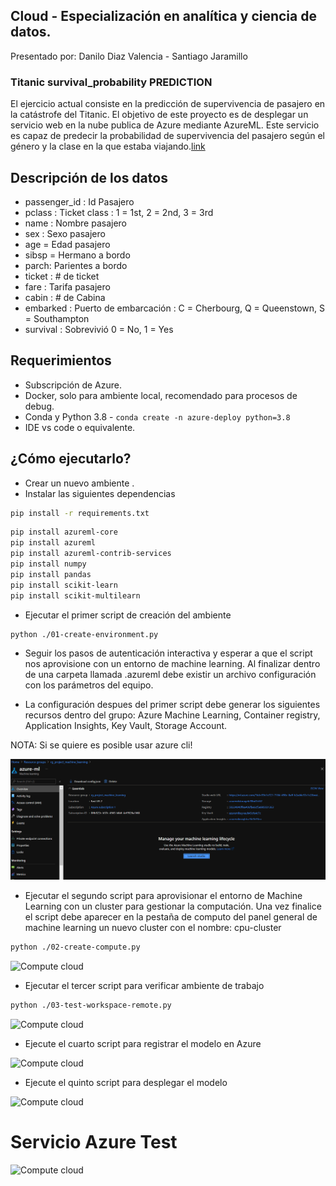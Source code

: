 ## Cloud - Especialización en analítica y ciencia de datos.

Presentado por: Danilo Diaz Valencia - Santiago Jaramillo


### Titanic survival_probability PREDICTION

El ejercicio actual consiste en la predicción de supervivencia de pasajero en la catástrofe del Titanic. El objetivo de este proyecto es de desplegar un servicio web en la nube publica de Azure mediante AzureML. Este servicio es capaz de predecir la probabilidad de supervivencia del pasajero según el género y la clase en la que estaba viajando.[link](https://www.kaggle.com/c/titanic/data)

## Descripción de los datos


- passenger_id : Id Pasajero
- pclass : Ticket class : 1 = 1st, 2 = 2nd, 3 = 3rd
- name : Nombre pasajero
- sex : Sexo pasajero
- age = Edad pasajero
- sibsp = Hermano a bordo
- parch: Parientes a bordo
- ticket : # de ticket
- fare : Tarifa pasajero
- cabin :  # de Cabina
- embarked : Puerto de embarcación : C = Cherbourg, Q = Queenstown, S = Southampton
- survival : Sobrevivió 0 = No, 1 = Yes

## Requerimientos

- Subscripción de Azure.
- Docker, solo para ambiente local, recomendado para procesos de debug.
- Conda y Python 3.8 - ``` conda create -n azure-deploy python=3.8 ```
- IDE vs code o equivalente.

## ¿Cómo ejecutarlo?

- Crear un nuevo ambiente .
- Instalar las siguientes dependencias

```bash
pip install -r requirements.txt
```
```bash
pip install azureml-core
pip install azureml
pip install azureml-contrib-services
pip install numpy
pip install pandas
pip install scikit-learn
pip install scikit-multilearn
```


- Ejecutar el primer script de creación del ambiente 

```bash
python ./01-create-environment.py
```

- Seguir los pasos de autenticación interactiva y esperar a que el script nos aprovisione con un entorno de machine learning. Al finalizar dentro de una carpeta llamada .azureml debe existir un archivo configuración con los parámetros del equipo.

- La configuración despues del primer script debe generar los siguientes recursos dentro del grupo: Azure Machine Learning, Container registry, Application Insights, Key Vault, Storage Account.

NOTA: Si se quiere es posible usar azure cli!

![Resource group](images/Step-1.png)

- Ejecutar el segundo script para aprovisionar el entorno de Machine Learning con un cluster para gestionar la computación. Una vez finalice el script debe aparecer en la pestaña de computo del panel general de machine learning un nuevo cluster con el nombre: cpu-cluster

```bash
python ./02-create-compute.py
```

![Compute cloud](images/Step-1.jpg)

- Ejecutar el tercer script para verificar ambiente de trabajo

```bash
python ./03-test-workspace-remote.py
```

![Compute cloud](images/Step-3.jpg)


- Ejecute el cuarto script para registrar el modelo en Azure


![Compute cloud](images/Step-4.jpg)


- Ejecute el quinto script para desplegar el modelo


![Compute cloud](images/Step-5.jpg)


# Servicio Azure Test


![Compute cloud](images/Step-6.jpg)


